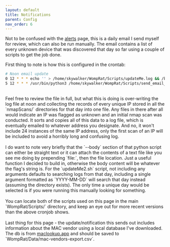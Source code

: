```yaml
---
layout: default
title: Notifications
parent: Config
nav_order: 6
---
```


Not to be confused with the [alerts](/pages/alerts) page, this is a daily email I send myself for review, which can also be run manually. The email contains a list of every unknown device that was discovered that day so far using a couple of scripts to get the job done.

First thing to note is how this is configured in the crontab:
```bash
# Noon email update
0 12 * * * echo '' > /home/skywalker/WompRat/Scripts/updateMe.log && /bin/bash /home/skywalker/WompRat/Scripts/updateMe2.sh >> /home/skywalker/WompRat/Scripts/updateMe.log
5 12 * * * /usr/bin/python3 /home/skywalker/WompRat/Scripts/send_email_v3.py --recipient "recipient@domain.com" --subject "Daily unknown devices log" --body "file:/home/skywalker/WompRat/Scripts/updateMe.log"
```
<br>
Feel free to review the file in full, but what this is doing is over-writing the log file at noon and collecting the records of every unique IP stored in all the `nmapScans/` directories for that day into one file. Any files in there after all would indicate an IP was flagged as unknown and an initial nmap scan was conducted. It sorts and copies all of this data to a log file, which is eventually emailed to whatever address you designate. And no, it won't include 24 instances of the same IP address, only the first scan of an IP will be included to avoid a horribly long and confusing log.
<br><br>
I do want to note very briefly that the `--body` section of that python script can either be straight text or it can attach the contents of a text file like you see me doing by prepending `file:`, then the file location. Just a useful function I decided to build in, otherwise the body content will be whatever the flag's string is. For the `updateMe2.sh` script, not including any arguments defaults to searching logs from that day, including a single argument formatted as `YYYY-MM-DD` will search that day instead (assuming the directory exists). The only time a unique day would be selected is if you were running this manually looking for something.
<br><br>
You can locate both of the scripts used on this page in the main `WompRat/Scripts/` directory, and keep an eye out for more recent versions than the above cronjob shows.
<br><br>
Last thing for this page - the update/notification this sends out includes information about the MAC vendor using a local database I've downloaded. The db is from <a href="https://maclookup.app/downloads/csv-database" target="_blank" rel="noopener noreferrer">maclookup.app</a> and should be saved to `WompRat/Data/mac-vendors-export.csv`.
<br><br>
